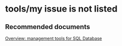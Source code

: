 <properties
	pageTitle="tools/my issue is not listed"
	description="tools/my issue is not listed"
	service="microsoft.sql"
	resource="servers"
	authors="aashu"
	displayOrder=""
	selfHelpType="generic"
	supportTopicIds="32045131"
	resourceTags=""
	productPesIds="13491"
	cloudEnvironments="public"
/>

# tools/my issue is not listed


## **Recommended documents**
[Overview: management tools for SQL Database](https://azure.microsoft.com/documentation/articles/sql-database-manage-overview/)
